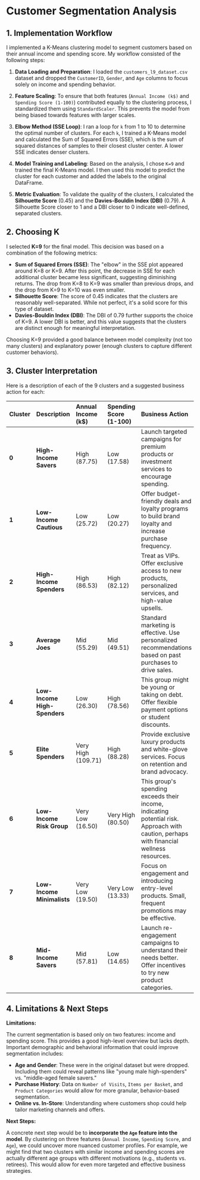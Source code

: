 # Customer Segmentation Analysis

## 1. Implementation Workflow

I implemented a K-Means clustering model to segment customers based on their annual income and spending score. My workflow consisted of the following steps:

1. **Data Loading and Preparation**: I loaded the `customers_l9_dataset.csv` dataset and dropped the `CustomerID`, `Gender`, and `Age` columns to focus solely on income and spending behavior.

2. **Feature Scaling**: To ensure that both features (`Annual Income (k$)` and `Spending Score (1-100)`) contributed equally to the clustering process, I standardized them using `StandardScaler`. This prevents the model from being biased towards features with larger scales.

3. **Elbow Method (SSE Loop)**: I ran a loop for `k` from 1 to 10 to determine the optimal number of clusters. For each `k`, I trained a K-Means model and calculated the Sum of Squared Errors (SSE), which is the sum of squared distances of samples to their closest cluster center. A lower SSE indicates denser clusters.

4. **Model Training and Labeling**: Based on the analysis, I chose `K=9` and trained the final K-Means model. I then used this model to predict the cluster for each customer and added the labels to the original DataFrame.

5. **Metric Evaluation**: To validate the quality of the clusters, I calculated the **Silhouette Score** (0.45) and the **Davies-Bouldin Index (DBI)** (0.79). A Silhouette Score closer to 1 and a DBI closer to 0 indicate well-defined, separated clusters.

## 2. Choosing K

I selected **K=9** for the final model. This decision was based on a combination of the following metrics:

* **Sum of Squared Errors (SSE)**: The "elbow" in the SSE plot appeared around K=8 or K=9. After this point, the decrease in SSE for each additional cluster became less significant, suggesting diminishing returns. The drop from K=8 to K=9 was smaller than previous drops, and the drop from K=9 to K=10 was even smaller.
* **Silhouette Score**: The score of 0.45 indicates that the clusters are reasonably well-separated. While not perfect, it's a solid score for this type of dataset.
* **Davies-Bouldin Index (DBI)**: The DBI of 0.79 further supports the choice of K=9. A lower DBI is better, and this value suggests that the clusters are distinct enough for meaningful interpretation.

Choosing K=9 provided a good balance between model complexity (not too many clusters) and explanatory power (enough clusters to capture different customer behaviors).

## 3. Cluster Interpretation

Here is a description of each of the 9 clusters and a suggested business action for each:

| Cluster | Description | Annual Income (k$) | Spending Score (1-100) | Business Action |
| :--- | :--- | :--- | :--- | :--- |
| **0** | **High-Income Savers** | High (87.75) | Low (17.58) | Launch targeted campaigns for premium products or investment services to encourage spending. |
| **1** | **Low-Income Cautious** | Low (25.72) | Low (20.27) | Offer budget-friendly deals and loyalty programs to build brand loyalty and increase purchase frequency. |
| **2** | **High-Income Spenders** | High (86.53) | High (82.12) | Treat as VIPs. Offer exclusive access to new products, personalized services, and high-value upsells. |
| **3** | **Average Joes** | Mid (55.29) | Mid (49.51) | Standard marketing is effective. Use personalized recommendations based on past purchases to drive sales. |
| **4** | **Low-Income High-Spenders** | Low (26.30) | High (78.56) | This group might be young or taking on debt. Offer flexible payment options or student discounts. |
| **5** | **Elite Spenders** | Very High (109.71) | High (88.28) | Provide exclusive luxury products and white-glove services. Focus on retention and brand advocacy. |
| **6** | **Low-Income Risk Group** | Very Low (16.50) | Very High (80.50) | This group's spending exceeds their income, indicating potential risk. Approach with caution, perhaps with financial wellness resources. |
| **7** | **Low-Income Minimalists** | Very Low (19.50) | Very Low (13.33) | Focus on engagement and introducing entry-level products. Small, frequent promotions may be effective. |
| **8** | **Mid-Income Savers** | Mid (57.81) | Low (14.65) | Launch re-engagement campaigns to understand their needs better. Offer incentives to try new product categories. |

## 4. Limitations & Next Steps

**Limitations:**

The current segmentation is based only on two features: income and spending score. This provides a good high-level overview but lacks depth. Important demographic and behavioral information that could improve segmentation includes:

* **Age and Gender**: These were in the original dataset but were dropped. Including them could reveal patterns like "young male high-spenders" vs. "middle-aged female savers."
* **Purchase History**: Data on `Number of Visits`, `Items per Basket`, and `Product Categories` would allow for more granular, behavior-based segmentation.
* **Online vs. In-Store**: Understanding where customers shop could help tailor marketing channels and offers.

**Next Steps:**

A concrete next step would be to **incorporate the `Age` feature into the model**. By clustering on three features (`Annual Income`, `Spending Score`, and `Age`), we could uncover more nuanced customer profiles. For example, we might find that two clusters with similar income and spending scores are actually different age groups with different motivations (e.g., students vs. retirees). This would allow for even more targeted and effective business strategies.
